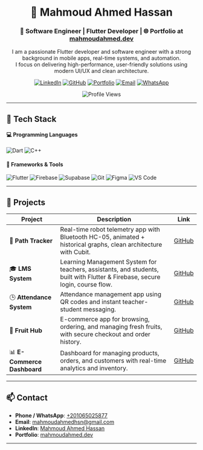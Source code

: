 <h1 align="center">👋 Mahmoud Ahmed Hassan</h1>
<h3 align="center">🚀 Software Engineer | Flutter Developer | 🌐 Portfolio at <a href="https://mahmoudahmed1718.github.io/my_portfolio/">mahmoudahmed.dev</a></h3>

<p align="center">
I am a passionate Flutter developer and software engineer with a strong background in mobile apps, real-time systems, and automation.<br>
I focus on delivering high-performance, user-friendly solutions using modern UI/UX and clean architecture.
</p>

<div align="center">

[![LinkedIn](https://img.shields.io/badge/LinkedIn-Connect-0A66C2?style=for-the-badge&logo=linkedin&logoColor=white)](https://www.linkedin.com/in/mahmoud-ahmed-hassan-8091b8283)
[![GitHub](https://img.shields.io/badge/GitHub-Follow-181717?style=for-the-badge&logo=github&logoColor=white)](https://github.com/mahmoudahmed1718)
[![Portfolio](https://img.shields.io/badge/Portfolio-mahmoudahmed.dev-blue?style=for-the-badge&logo=google-chrome&logoColor=white)](https://mahmoudahmed1718.github.io/my_portfolio/)
[![Email](https://img.shields.io/badge/Email-Contact-0072C6?style=for-the-badge&logo=gmail&logoColor=white)](mailto:mahmoudahmedhsn@gmail.com)
[![WhatsApp](https://img.shields.io/badge/WhatsApp-Chat-25D366?style=for-the-badge&logo=whatsapp&logoColor=white)](https://wa.me/201065025877)

![Profile Views](https://komarev.com/ghpvc/?username=mahmoudahmed1718&style=flat&color=orange&label=PROFILE+VIEWS)

</div>

---

## 🧰 Tech Stack

#### 💻 Programming Languages
![Dart](https://img.shields.io/badge/Dart-0175C2?style=flat&logo=dart&logoColor=white)
![C++](https://img.shields.io/badge/C++-00599C?style=flat&logo=c%2B%2B&logoColor=white)

#### 📱 Frameworks & Tools
![Flutter](https://img.shields.io/badge/Flutter-02569B?style=flat&logo=flutter&logoColor=white)
![Firebase](https://img.shields.io/badge/Firebase-ffca28?style=flat&logo=firebase&logoColor=black)
![Supabase](https://img.shields.io/badge/Supabase-3ECF8E?style=flat&logo=supabase&logoColor=black)
![Git](https://img.shields.io/badge/Git-F05032?style=flat&logo=git&logoColor=white)
![Figma](https://img.shields.io/badge/Figma-F24E1E?style=flat&logo=figma&logoColor=white)
![VS Code](https://img.shields.io/badge/VS_Code-007ACC?style=flat&logo=visual-studio-code&logoColor=white)

---

## 🚀 Projects

| Project | Description | Link |
|---------|-------------|------|
| 📍 **Path Tracker** | Real-time robot telemetry app with Bluetooth HC-05, animated + historical graphs, clean architecture with Cubit. | [GitHub](https://github.com/abd0-kha1ed/path_tracker) |
| 🎓 **LMS System** | Learning Management System for teachers, assistants, and students, built with Flutter & Firebase, secure login, course flow. | [GitHub](https://github.com/abd0-kha1ed/lms) |
| 🕒 **Attendance System** | Attendance management app using QR codes and instant teacher-student messaging. | [GitHub](https://github.com/abd0-kha1ed/attendance-system) |
| 🍎 **Fruit Hub** | E-commerce app for browsing, ordering, and managing fresh fruits, with secure checkout and order history. | [GitHub](https://github.com/mahmoudahmed1718/ecommerce) |
| 📊 **E-Commerce Dashboard** | Dashboard for managing products, orders, and customers with real-time analytics and inventory. | [GitHub](https://github.com/mahmoudahmed1718/ecommercedash) |

---

## 📫 Contact

- **Phone / WhatsApp**: [+201065025877](https://wa.me/201065025877)  
- **Email**: [mahmoudahmedhsn@gmail.com](mailto:mahmoudahmedhsn@gmail.com)  
- **LinkedIn**: [Mahmoud Ahmed Hassan](https://www.linkedin.com/in/mahmoud-ahmed-hassan-8091b8283)  
- **Portfolio**: [mahmoudahmed.dev](https://mahmoudahmed1718.github.io/my_portfolio/)

---

